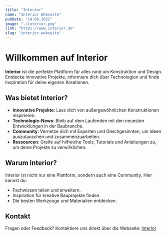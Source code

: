 ```yaml
---
title: "Interior"
name: "Interior Webseite"
pubDate: "14.08.2022"
image: "./interior.png"
link: "https://www.interior.de"
slug: "interior-webseite"
---
```


# Willkommen auf Interior

**Interior** ist die perfekte Plattform für alles rund um Konstruktion und Design. Entdecke innovative Projekte, informiere dich über Technologien und finde Inspiration für deine eigenen Kreationen.

## Was bietet Interior?

- **Innovative Projekte**: Lass dich von außergewöhnlichen Konstruktionen inspirieren.
- **Technologie-News**: Bleib auf dem Laufenden mit den neuesten Entwicklungen in der Baubranche.
- **Community**: Vernetze dich mit Experten und Gleichgesinnten, um Ideen auszutauschen und zusammenzuarbeiten.
- **Ressourcen**: Greife auf hilfreiche Tools, Tutorials und Anleitungen zu, um deine Projekte zu verwirklichen.

## Warum Interior?

Interior ist nicht nur eine Plattform, sondern auch eine Community. Hier kannst du:
- Fachwissen teilen und erweitern.
- Inspiration für kreative Bauprojekte finden.
- Die besten Werkzeuge und Materialien entdecken.

## Kontakt

Fragen oder Feedback? Kontaktiere uns direkt über die Webseite: [Interior](https://www.interior.de)

